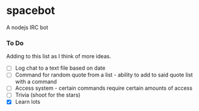 # spacebot
A nodejs IRC bot

### To Do 
Adding to this list as I think of more ideas.

- [ ] Log chat to a text file based on date
- [ ] Command for random quote from a list - ability to add to said quote list with a command
- [ ] Access system - certain commands require certain amounts of access
- [ ] Trivia (shoot for the stars)
- [x] Learn lots 
